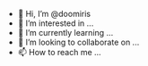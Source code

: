 - 👋 Hi, I’m @doomiris
- 👀 I’m interested in ...
- 🌱 I’m currently learning ...
- 💞️ I’m looking to collaborate on ...
- 📫 How to reach me ...

<!---
doomiris/doomiris is a ✨ special ✨ repository because its `README.md` (this file) appears on your GitHub profile.
You can click the Preview link to take a look at your changes.
--->
